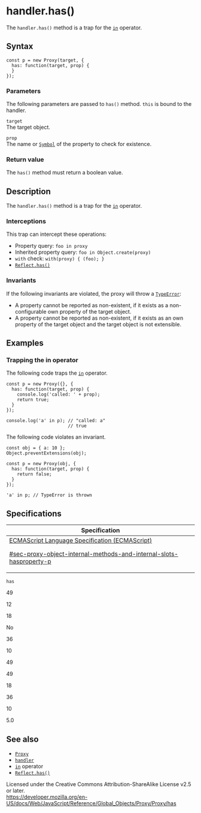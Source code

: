 # handler.has()

The `handler.has()` method is a trap for the [`in`](../../../operators/in) operator.

## Syntax

    const p = new Proxy(target, {
      has: function(target, prop) {
      }
    });

### Parameters

The following parameters are passed to `has()` method. `this` is bound to the handler.

`target`  
The target object.

`prop`  
The name or [`Symbol`](../../symbol) of the property to check for existence.

### Return value

The `has()` method must return a boolean value.

## Description

The `handler.has()` method is a trap for the [`in`](../../../operators/in) operator.

### Interceptions

This trap can intercept these operations:

-   Property query: `foo in proxy`
-   Inherited property query: `foo in Object.create(proxy)`
-   `with` check: `with(proxy) { (foo); }`
-   [`Reflect.has()`](../../reflect/has)

### Invariants

If the following invariants are violated, the proxy will throw a [`TypeError`](../../typeerror):

-   A property cannot be reported as non-existent, if it exists as a non-configurable own property of the target object.
-   A property cannot be reported as non-existent, if it exists as an own property of the target object and the target object is not extensible.

## Examples

### Trapping the in operator

The following code traps the [`in`](../../../operators/in) operator.

    const p = new Proxy({}, {
      has: function(target, prop) {
        console.log('called: ' + prop);
        return true;
      }
    });

    console.log('a' in p); // "called: a"
                           // true

The following code violates an invariant.

    const obj = { a: 10 };
    Object.preventExtensions(obj);

    const p = new Proxy(obj, {
      has: function(target, prop) {
        return false;
      }
    });

    'a' in p; // TypeError is thrown

## Specifications

<table><thead><tr class="header"><th>Specification</th></tr></thead><tbody><tr class="odd"><td><a href="https://tc39.es/ecma262/#sec-proxy-object-internal-methods-and-internal-slots-hasproperty-p">ECMAScript Language Specification (ECMAScript) 
<br/>

<span class="small">#sec-proxy-object-internal-methods-and-internal-slots-hasproperty-p</span></a></td></tr></tbody></table>

`has`

49

12

18

No

36

10

49

49

18

36

10

5.0

## See also

-   [`Proxy`](../../proxy)
-   [`handler`](../proxy)
-   [`in`](../../../operators/in) operator
-   [`Reflect.has()`](../../reflect/has)

 
Licensed under the Creative Commons Attribution-ShareAlike License v2.5 or later.  
<a href="https://developer.mozilla.org/en-US/docs/Web/JavaScript/Reference/Global_Objects/Proxy/Proxy/has" class="_attribution-link">https://developer.mozilla.org/en-US/docs/Web/JavaScript/Reference/Global_Objects/Proxy/Proxy/has</a>
